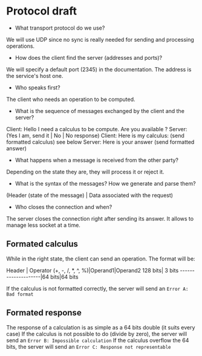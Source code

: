 # Protocol draft
- What transport protocol do we use?

We will use UDP since no sync is really needed for sending and processing operations. 
- How does the client find the server (addresses and ports)?

We will specify a default port (2345) in the documentation. The address is the service's host one.
- Who speaks first?

The client who needs an operation to be computed.
- What is the sequence of messages exchanged by the client and the server?

Client: Hello I need a calculus to be compute. Are you available ?
Server: (Yes I am, send it | No | No response)
Client: Here is my calculus: (send formatted calculus) see below
Server: Here is your answer (send formatted answer)
- What happens when a message is received from the other party?

Depending on the state they are, they will process it or reject it.
- What is the syntax of the messages? How we generate and parse them?

(Header (state of the message) | Data associated with the request)
- Who closes the connection and when?

The server closes the connection right after sending its answer. It allows to manage less socket at a time.

## Formated calculus
While in the right state, the client can send an operation. The format will be: 

Header  | Operator (+, -, /, *, ^, %)|Operand1|Operand2 
128 bits| 3 bits --------------------|64 bits|64 bits

If the calculus is not formatted correctly, the server will send an `Error A: Bad format`

## Formated response
The response of a calculation is as simple as a 64 bits double (it suits every case)
If the calculus is not possible to do (divide by zero), the server will send an `Error B: Impossible calculation`
If the calculus overflow the 64 bits, the server will send an `Error C: Response not representable`
